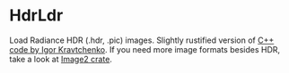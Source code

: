 # HdrLdr

Load Radiance HDR (.hdr, .pic) images. Slightly rustified version of [C++ code by Igor Kravtchenko](http://flipcode.com/archives/HDR_Image_Reader.shtml). If you need more image formats besides HDR, take a look at [Image2 crate](https://crates.io/crates/image2). 



